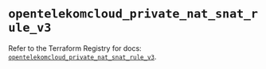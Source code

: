 # `opentelekomcloud_private_nat_snat_rule_v3`

Refer to the Terraform Registry for docs: [`opentelekomcloud_private_nat_snat_rule_v3`](https://registry.terraform.io/providers/opentelekomcloud/opentelekomcloud/1.36.50/docs/resources/private_nat_snat_rule_v3).
